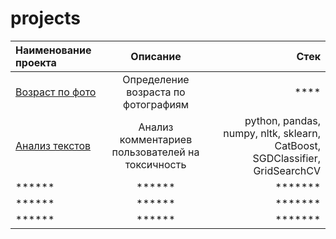 # projects

| Наименование проекта                  | Описание  | Стек |
|:----------------------------------------|:---------------:| -------------:|
| [Возраст по фото](https://github.com/Nikopoll01/portfolio/tree/main/age_by_photo)| Определение возраста по фотографиям |     **** |
| [Анализ текстов](https://github.com/Nikopoll01/portfolio/tree/main/toxic_text)| Анализ комментариев пользователей на токсичность| python, pandas, numpy, nltk, sklearn, CatBoost, SGDClassifier, GridSearchCV|
| ******     | ******        |       ******* |
| ******     | ******        |       ******* |
| ******     | ******        |       ******* |


